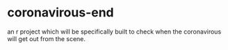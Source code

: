 # coronavirous-end
an r project which will be specifically built to check when the coronavirous will get out from the scene.  

